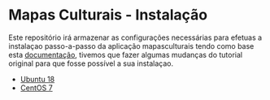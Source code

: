 # Mapas Culturais  - Instalação
Este repositório irá armazenar as configurações necessárias para efetuas a instalaçao passo-a-passo da aplicação mapasculturais tendo como base esta [documentação](http://docs.mapasculturais.org/mc_deploy/), tivemos que fazer algumas mudanças do tutorial original para que fosse possível a sua instalaçao.

* [Ubuntu 18](https://github.com/seturce/mapasculturais-documentation/blob/main/Ubuntu.md)
* [CentOS 7](https://github.com/seturce/mapasculturais-documentation/blob/main/Ubuntu.md)
   
  
